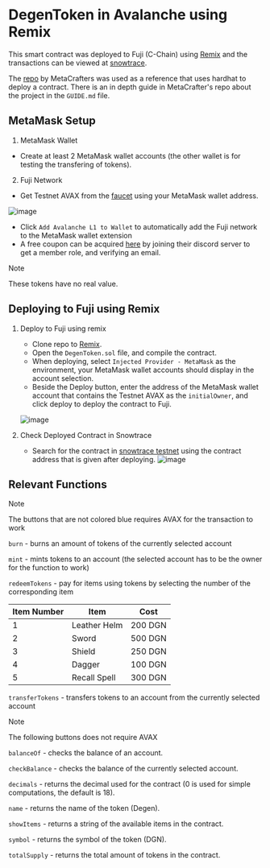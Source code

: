 # DegenToken in Avalanche using Remix
This smart contract was deployed to Fuji (C-Chain) using [Remix](https://remix.ethereum.org/) and the transactions can be viewed at [snowtrace](https://testnet.snowtrace.io/address/0xE2f942988C05e67f8CfE69b8885b6C1E6Bc415DA).

The [repo](https://github.com/Metacrafters/DegenToken/tree/main) by MetaCrafters was used as a reference that uses hardhat to deploy a contract.
There is an in depth guide in MetaCrafter's repo about the project in the `GUIDE.md` file.

## MetaMask Setup
1. MetaMask Wallet
  - Create at least 2 MetaMask wallet accounts (the other wallet is for testing the transfering of tokens).
2. Fuji Network
  - Get Testnet AVAX from the [faucet](https://test.core.app/tools/testnet-faucet/?subnet=c&token=c) using your MetaMask wallet address.
  
  ![image](https://github.com/user-attachments/assets/9d370ff3-a6a6-4a24-b979-559b2a3afcff)

  - Click `Add Avalanche L1 to Wallet` to automatically add the Fuji network to the MetaMask wallet extension
  - A free coupon can be acquired [here](https://guild.xyz/avalanche/developers) by joining their discord server to get a member role, and verifying an email.
> [!NOTE]
> These tokens have no real value.

## Deploying to Fuji using Remix
1. Deploy to Fuji using remix
   - Clone repo to [Remix](https://remix.ethereum.org/).
   - Open the `DegenToken.sol` file, and compile the contract.
   - When deploying, select `Injected Provider - MetaMask` as the environment, your MetaMask wallet accounts should display in the account selection.
   - Beside the Deploy button, enter the address of the MetaMask wallet account that contains the Testnet AVAX as the `initialOwner`, and click deploy to deploy the contract to Fuji.

   ![image](https://github.com/user-attachments/assets/ae8f63b6-50f1-431a-82fc-cefec19bb573)
    
2. Check Deployed Contract in Snowtrace
   - Search for the contract in [snowtrace testnet](https://testnet.snowtrace.io/) using the contract address that is given after deploying.
   ![image](https://github.com/user-attachments/assets/f98f856b-ea3d-4c9b-b442-410d78520f26)

## Relevant Functions
> [!NOTE]
> The buttons that are not colored blue requires AVAX for the transaction to work

`burn` - burns an amount of tokens of the currently selected account

`mint` - mints tokens to an account (the selected account has to be the owner for the function to work)

`redeemTokens` - pay for items using tokens by selecting the number of the corresponding item

|Item Number| Item | Cost |
|-|-|-|
|1|Leather Helm|200 DGN|
|2|Sword|500 DGN|
|3|Shield|250 DGN|
|4|Dagger|100 DGN|
|5|Recall Spell|300 DGN|

`transferTokens` - transfers tokens to an account from the currently selected account

> [!NOTE]
> The following buttons does not require AVAX

`balanceOf` - checks the balance of an account.

`checkBalance` - checks the balance of the currently selected account.

`decimals` - returns the decimal used for the contract (0 is used for simple computations, the default is 18).

`name` - returns the name of the token (Degen).

`showItems` - returns a string of the available items in the contract.

`symbol` - returns the symbol of the token (DGN).

`totalSupply` - returns the total amount of tokens in the contract.
